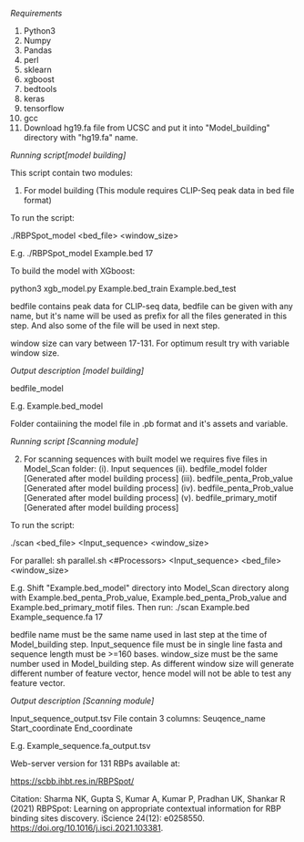
*Requirements*

1. Python3
2. Numpy
3. Pandas
4. perl
5. sklearn
6. xgboost
7. bedtools
8. keras
9. tensorflow
10. gcc
11. Download hg19.fa file from UCSC and put it into "Model_building" directory with "hg19.fa" name.

*Running script[model building]*

This script contain two modules:
1. For model building (This module requires CLIP-Seq peak data in bed file format)

To run the script:

./RBPSpot_model <bed_file> <window_size>
  
  E.g.
  ./RBPSpot_model Example.bed 17

To build the model with XGboost:

python3 xgb_model.py Example.bed_train Example.bed_test

bedfile contains peak data for CLIP-seq data, bedfile can be given with any name, but it's name will be used as prefix for all the files generated in this step. And also some of the file will be used in next step.

window size can vary between 17-131. For optimum result try with variable window size.


*Output description [model building]*

bedfile_model
  
  E.g.
  Example.bed_model

Folder contaiining the model file in .pb format and it's assets and variable.



*Running script [Scanning module]*


2. For scanning sequences with built model we requires five files in Model_Scan folder:
(i). Input sequences
(ii). bedfile_model folder [Generated after model building process]
(iii). bedfile_penta_Prob_value [Generated after model building process]
(iv). bedfile_penta_Prob_value [Generated after model building process]
(v). bedfile_primary_motif [Generated after model building process]

To run the script:

./scan <bed_file> <Input_sequence>  <window_size>
  
  For parallel:
  sh parallel.sh <#Processors> <Input_sequence> <bed_file>  <window_size>
  
  E.g.
  Shift "Example.bed_model" directory into Model_Scan directory along with Example.bed_penta_Prob_value, Example.bed_penta_Prob_value and Example.bed_primary_motif files.
  Then run:
  ./scan Example.bed Example_sequence.fa 17

bedfile name must be the same name used in last step at the time of Model_building step.
Input_sequence file must be in single line fasta and sequence length must be >=160 bases.
window_size must be the same number used in Model_building step. As different window size will generate different number of feature vector, hence model will not be able to test any feature vector.



*Output description [Scanning module]*


Input_sequence_output.tsv File contain 3 columns:
Seuqence_name	Start_coordinate	End_coordinate
  
  E.g.
  Example_sequence.fa_output.tsv
  
  Web-server version for 131 RBPs available at:
  
  https://scbb.ihbt.res.in/RBPSpot/
  
  Citation: Sharma NK, Gupta S, Kumar A, Kumar P, Pradhan UK, Shankar R (2021) RBPSpot: Learning on appropriate contextual information for RBP binding sites discovery. iScience 24(12): e0258550. https://doi.org/10.1016/j.isci.2021.103381.

